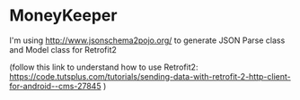 # MoneyKeeper

I'm using http://www.jsonschema2pojo.org/ to generate JSON Parse class and Model class for Retrofit2


(follow this link to understand how to use Retrofit2: https://code.tutsplus.com/tutorials/sending-data-with-retrofit-2-http-client-for-android--cms-27845 )
